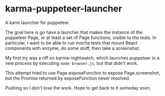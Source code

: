 # karma-puppeteer-launcher

A karm launcher for puppeteer. 

The goal here is go have a launcher that makes the instance of the puppeteer Page,
or at least a set of Page functions, visible to the tests. In particular, I want 
to be able to run mocha tests that mount React components with enzyme, do some stuff,
then take a screenshot.

My first try was a riff on karma-nightwatch, which launches puppeteer in a new process by
executing `node browser.js`, but that didn't work.

This attempt tried to use Page.exposeFunction to expose Page.screenshot, but the Promise
returned by exposeFunction never resolved.

Pushing so I don't lose the work. Hope to get back to it someday soon.

